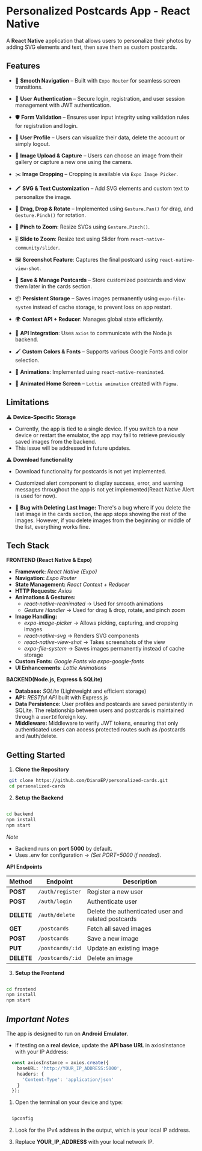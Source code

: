 # Personalized Postcards App - React Native

A **React Native** application that allows users to personalize their photos by adding SVG elements and text, then save them as custom postcards.

## Features

- 🧭 **Smooth Navigation** – Built with `Expo Router` for seamless screen transitions.
- 🔐 **User Authentication** – Secure login, registration, and user session management with JWT authentication.
- 🛡️ **Form Validation** – Ensures user input integrity using validation rules for registration and login.
- 👤 **User Profile** – Users can visualize their data, delete the account or simply logout.

- 🤳 **Image Upload & Capture** – Users can choose an image from their gallery or capture a new one using the camera.
- ✂️ **Image Cropping** – Cropping is available via `Expo Image Picker`.
- 🖍️ **SVG & Text Customization** – Add SVG elements and custom text to personalize the image.
- 🫳 **Drag, Drop & Rotate** – Implemented using `Gesture.Pan()` for drag, and `Gesture.Pinch()` for rotation.
- 🤏 **Pinch to Zoom**: Resize SVGs using `Gesture.Pinch()`.
- 🎚️ **Slide to Zoom**: Resize text using Slider from `react-native-community/slider`.
- 🖼️ **Screenshot Feature**: Captures the final postcard using `react-native-view-shot`.

- 💾 **Save & Manage Postcards** – Store customized postcards and view them later in the cards section.
- 📦 **Persistent Storage** – Saves images permanently using `expo-file-system` instead of cache storage, to prevent loss on app restart.
- 🌍 **Context API + Reducer**: Manages global state efficiently.  
- 🛬 **API Integration**: Uses `axios` to communicate with the Node.js backend.  

- 🖌️ **Custom Colors & Fonts** – Supports various Google Fonts and color selection.
- 🔁 **Animations**: Implemented using `react-native-reanimated`.
- 🎥 **Animated Home Screen** – `Lottie animation` created with `Figma`.

## Limitations
⚠️  **Device-Specific Storage**  
- Currently, the app is tied to a single device. If you switch to a new device or restart the emulator, the app may fail to retrieve previously saved images from the backend.
- This issue will be addressed in future updates.

⚠️ **Download functionality**  
- Download functionality for postcards is not yet implemented.
- Customized alert component to display success, error, and warning messages throughout the app is not yet implemented(React Native Alert is used for now).

- 🐞 **Bug with Deleting Last Image:**
  There's a bug where if you delete the last image in the cards section, the app stops showing the rest of the images. However, if you delete images from the beginning or middle of the list, everything works fine.





## Tech Stack

**FRONTEND (React Native & Expo)**
- **Framework:** *React Native (Expo)* 
- **Navigation:** *Expo Router*
- **State Management:** *React Context + Reducer*
- **HTTP Requests:** *Axios*
- **Animations & Gestures:**
  - *react-native-reanimated* → Used for smooth animations 
  - *Gesture Handler* → Used for drag & drop, rotate, and pinch zoom
- **Image Handling:**
  - *expo-image-picker* → Allows picking, capturing, and cropping images
  - *react-native-svg* → Renders SVG components
  - *react-native-view-shot* → Takes screenshots of the view
  - *expo-file-system* → Saves images permanently instead of cache storage
- **Custom Fonts:** *Google Fonts via expo-google-fonts*
- **UI Enhancements**: *Lottie Animations*

**BACKEND(Node.js, Express & SQLite)**

- **Database:** *SQLite* (Lightweight and efficient storage)
- **API:** *RESTful API* built with Express.js
- **Data Persistence:** User profiles and postcards are saved persistently in SQLite. The relationship between users and postcards is maintained through a `userId` foreign key.
- **Middleware:** Middleware to verify JWT tokens, ensuring that only authenticated users can access protected routes such as /postcards and /auth/delete.

## Getting Started

1. **Clone the Repository**

``` bash
 git clone https://github.com/DianaEP/personalized-cards.git
 cd personalized-cards

```


2. **Setup the Backend**

```bash

cd backend
npm install
npm start

```

*Note*
- Backend runs on **port 5000** by default.
- Uses .env for configuration → *(Set PORT=5000 if needed)*.

**API Endpoints**

| **Method** | **Endpoint**        | **Description**                                      |
|------------|---------------------|------------------------------------------------------|
| **POST**   | `/auth/register`    | Register a new user                                  |
| **POST**   | `/auth/login`       | Authenticate user                                    |
| **DELETE** | `/auth/delete`      | Delete the authenticated user and related postcards  |
| **GET**    | `/postcards`        | Fetch all saved images                               |
| **POST**   | `/postcards`        | Save a new image                                     |
| **PUT**    | `/postcards/:id`    | Update an existing image                             |
| **DELETE** | `/postcards/:id`    | Delete an image                                      |

3. **Setup the Frontend**

```bash

cd frontend
npm install
npm start

```



## ***Important Notes***
The app is designed to run on **Android Emulator**.
  - If testing on a **real device**, update the **API base URL** in axiosInstance with your IP Address:

```ts
  const axiosInstance = axios.create({
    baseURL: 'http://YOUR_IP_ADDRESS:5000',
    headers: {
      'Content-Type': 'application/json'
    }
  });

```
1. Open the terminal on your device and type:

```bash 

  ipconfig

```

2. Look for the IPv4 address in the output, which is your local IP address.

3. Replace **YOUR_IP_ADDRESS** with your local network IP.












